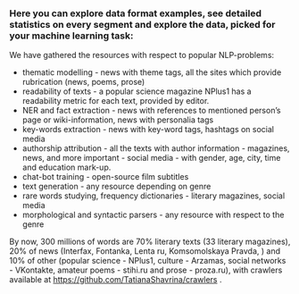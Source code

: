 ### Here you can explore data format examples, see detailed statistics on every segment and explore the data, picked for your machine learning task:

We have gathered the resources with respect to popular NLP-problems:

 - thematic modelling - news with theme tags, all the sites which provide rubrication (news, poems, prose)
 - readability of texts - a popular science magazine NPlus1 has a readability metric for each text, provided by editor.
 - NER and fact extraction - news with references to mentioned person’s page or wiki-information, news with personalia tags
 - key-words extraction - news with key-word tags, hashtags on social media
 - authorship attribution - all the texts with author information - magazines, news, and more important - social media - with gender, age, city, time and education mark-up.
 - chat-bot training - open-source film subtitles 
 - text generation - any resource depending on genre
 - rare words studying, frequency dictionaries - literary magazines, social media
 - morphological and syntactic parsers - any resource with respect to the genre

By now, 300 millions of words are 70% literary texts (33 literary magazines), 20% of news (Interfax, Fontanka, Lenta ru, Komsomolskaya Pravda, ) and 10% of other (popular science - NPlus1, culture - Arzamas, social networks - VKontakte, amateur poems - stihi.ru and prose - proza.ru), with crawlers available at https://github.com/TatianaShavrina/crawlers .
